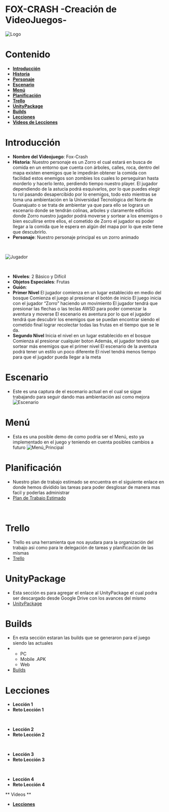# FOX-CRASH -Creación de VideoJuegos-
![Logo](https://i.ibb.co/RcnWgsx/8e098d58-742a-4155-866c-9916d7a0d323.jpg)
# Contenido
* [**Introducción**](#introducción)
* [**Historia**](**Historia**)
* [**Personaje**](**Personaje**)
* [**Escenario**](#escenario)
* [**Menú**](#menú)
* [**Planificación**](#planificación)
* [**Trello**](#trello)
* [**UnityPackage**](#unitypackage)
* [**Builds**](#builds)
* [**Lecciones**](#lecciones)
* [**Videos de Lecciones**](#videos)


# Introducción
- **Nombre del Videojuego**: Fox-Crash
- **Historia**: Nuestro personaje es un Zorro el cual estará en busca de comida en un entorno que cuenta
con árboles, calles, roca, dentro del mapa existen enemigos que le impedirán
obtener la comida con facilidad estos enemigos son zombies los cuales lo perseguiran hasta morderlo y hacerlo lento, perdiendo tiempo nuestro player.
El jugador dependiendo de la astucia podrá esquivarlos,
por lo que puedes elegir tu rol pasando desapercibido por lo enemigos, todo esto mientras se
toma una ambientación en la Universidad Tecnológica del Norte de Guanajuato o se trata de ambientar
ya que para ello se lograra un escenario donde se tendrán colinas, arboles y claramente edificios donde
Zorro nuestro jugador podrá moverse y sortear a los enemigos o bien escullirse entre ellos, el cometido
de Zorro el jugador es poder llegar a la comida que le espera en algún del mapa por lo que este tiene
que descubrirlo.
- **Personaje**: Nuestro personaje principal es un zorro animado

<br>
  
![Jugador](https://i.ibb.co/7jPxfS7/Player.png)

<br>

- **Niveles**: 2 Básico y Difícil
- **Objetos Especiales**: Frutas
- **Guión**:
-   **Primer Nivel**
El jugador comienza en un lugar establecido en medio del bosque
Comienza el juego al presionar el botón de inicio
El juego inicia con el jugador “Zorro” haciendo un movimiento
El jugador tendrá que presionar las flechas o las teclas AWSD para poder comenzar la aventura y moverse
El escenario es aventura por lo que el jugador tendrá que descubrir los enemigos que se
puedan encontrar siendo el cometido final lograr recolectar todas las frutas en el tiempo que se le da.
-    **Segundo Nivel**
Inicia el nivel en un lugar establecido en el bosque
Comienza al presionar cualquier boton
Además, el jugador tendrá que sortear más enemigos que el primer nivel
El escenario de la aventura podrá tener un estilo un poco diferente
El nivel tendrá menos tiempo para que el jugador pueda llegar a la meta

# Escenario
- Este es una captura de el escenario actual en el cual se sigue trabajando para seguir dando mas ambientación asi como mejora
![Escenario](https://i.ibb.co/qMxtLgz/Demoterreno.png)

# Menú
- Esta es una posible demo de como podria ser el Menú, esto ya implementado en el juego y teniendo en cuenta posibles cambios a futuro 
![Menú_Principal](https://i.ibb.co/DGF36Gb/Menu.png)

# Planificación
- Nuestro plan de trabajo estimado se encuentra en el siguiente enlace en donde hemos dividido las tareas para poder desglosar de manera mas facil y poderlas administrar
- [Plan de Trabajo Estimado](https://www.canva.com/design/DAFu7rthFQE/view)
<br>

# Trello
- Trello es una herramienta que nos ayudara para la organización del trabajo asi como para le delegación de tareas y planificación de las mismas
- [Trello](https://trello.com/b/LgZr0uko/fox-crash)

# UnityPackage
- Esta sección es para agregar el enlace al UnityPackage el cual podra ser descargado desde Google Drive con los avances del mismo
- [UnityPackage](https://drive.google.com/drive/folders/1dGeBjznAWVHw4ZV5bpkoQjePxFYYGt-I?usp=sharing)

# Builds
- En esta sección estaran las builds que se generaron para el juego siendo las actuales
- - PC
  - Mobile .APK
  - Web
- [Builds](https://drive.google.com/drive/folders/1zJVW11T1fhZ5luMH35V2DYlMmTFrc-EA?usp=sharing)
  
# Lecciones
- **Lección 1**
- **Reto Lección 1**


<br>

- **Lección 2**
- **Reto Lección 2**


<br>

- **Lección 3**
- **Reto Lección 3**


<br>

- **Lección 4**
- **Reto Lección 4**

** Videos **
- [**Lecciones**](https://drive.google.com/drive/u/0/folders/16Q7i-OnByJOQ39_Lx62NIJJRhMznb1BQ)



